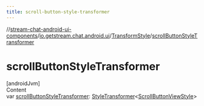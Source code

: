 ```yaml
---
title: scroll-button-style-transformer
---
```

//[stream-chat-android-ui-components](../../../index.md)/[io.getstream.chat.android.ui](../index.md)/[TransformStyle](index.md)/[scrollButtonStyleTransformer](scrollButtonStyleTransformer.md)



# scrollButtonStyleTransformer  
[androidJvm]  
Content  
var [scrollButtonStyleTransformer](scrollButtonStyleTransformer.md): [StyleTransformer](../StyleTransformer/index.md)&lt;[ScrollButtonViewStyle](../../io.getstream.chat.android.ui.message.list/ScrollButtonViewStyle/index.md)&gt;  



